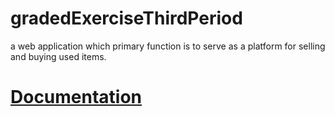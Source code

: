 # gradedExerciseThirdPeriod
a web application which primary function is to serve as a platform for selling and buying used items.
<h1><a href="https://graded-exercise-documentation-kidm.netlify.com/">Documentation </a></h1>
